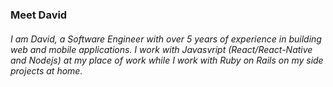 ### Meet David

###### I am David, a Software Engineer with over 5 years of experience in building web and mobile applications. I work with Javasvript (React/React-Native and Nodejs) at my place of work while I work with Ruby on Rails on my side projects at home.
